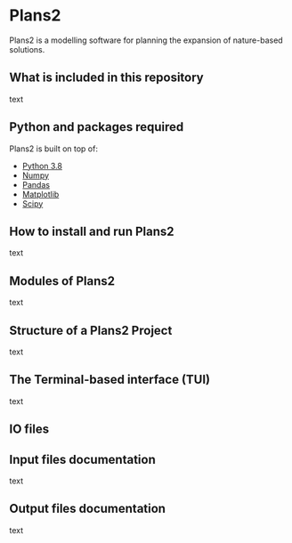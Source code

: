 # Plans2

Plans2 is a modelling software for planning the expansion of nature-based solutions. 

## What is included in this repository

text

## Python and packages required

Plans2 is built on top of:
* [Python 3.8](https://www.python.org/downloads/)
* [Numpy](https://numpy.org/)
* [Pandas](https://pandas.pydata.org/)
* [Matplotlib](https://matplotlib.org/)
* [Scipy](https://www.scipy.org/)

## How to install and run Plans2

text

## Modules of Plans2

text

## Structure of a Plans2 Project

text

## The Terminal-based interface (TUI)

text

## IO files


## Input files documentation

text

## Output files documentation

text

##
